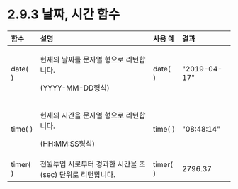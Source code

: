 # 2.9.3 날짜, 시간 함수

<table>
  <thead>
    <tr>
      <th style="text-align:left">&#xD568;&#xC218;</th>
      <th style="text-align:left">&#xC124;&#xBA85;</th>
      <th style="text-align:left">&#xC0AC;&#xC6A9; &#xC608;</th>
      <th style="text-align:left">&#xACB0;&#xACFC;</th>
    </tr>
  </thead>
  <tbody>
    <tr>
      <td style="text-align:left">date( )</td>
      <td style="text-align:left">
        <p>&#xD604;&#xC7AC;&#xC758; &#xB0A0;&#xC9DC;&#xB97C; &#xBB38;&#xC790;&#xC5F4;
          &#xD615;&#xC73C;&#xB85C; &#xB9AC;&#xD134;&#xD569;&#xB2C8;&#xB2E4;.
          <br />
        </p>
        <p>(YYYY-MM-DD&#xD615;&#xC2DD;)
          <br />
        </p>
      </td>
      <td style="text-align:left">date( )</td>
      <td style="text-align:left">&quot;2019-04-17&quot;</td>
    </tr>
    <tr>
      <td style="text-align:left">time( )</td>
      <td style="text-align:left">
        <p>&#xD604;&#xC7AC;&#xC758; &#xC2DC;&#xAC04;&#xC744; &#xBB38;&#xC790;&#xC5F4;
          &#xD615;&#xC73C;&#xB85C; &#xB9AC;&#xD134;&#xD569;&#xB2C8;&#xB2E4;.
          <br />
        </p>
        <p>(HH:MM:SS&#xD615;&#xC2DD;)
          <br />
        </p>
      </td>
      <td style="text-align:left">time( )</td>
      <td style="text-align:left">&quot;08:48:14&quot;</td>
    </tr>
    <tr>
      <td style="text-align:left">timer( )</td>
      <td style="text-align:left">&#xC804;&#xC6D0;&#xD22C;&#xC785; &#xC2DC;&#xB85C;&#xBD80;&#xD130; &#xACBD;&#xACFC;&#xD55C;
        &#xC2DC;&#xAC04;&#xC744; &#xCD08;(sec) &#xB2E8;&#xC704;&#xB85C; &#xB9AC;&#xD134;&#xD569;&#xB2C8;&#xB2E4;.</td>
      <td
      style="text-align:left">timer( )</td>
        <td style="text-align:left">2796.37</td>
    </tr>
  </tbody>
</table>

